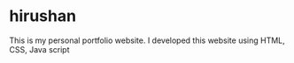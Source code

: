 # hirushan
This is my personal portfolio website. I developed this website using HTML, CSS, Java script
